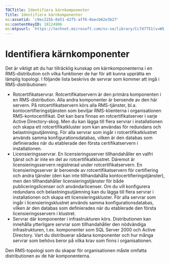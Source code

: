 ```yaml
---
TOCTitle: Identifiera kärnkomponenter
Title: Identifiera kärnkomponenter
ms:assetid: 'c9ec225b-0e51-42f5-aff6-0aecb62e3b27'
ms:contentKeyID: 18124906
ms:mtpsurl: 'https://technet.microsoft.com/sv-se/library/Cc747751(v=WS.10)'
---
```


Identifiera kärnkomponenter
===========================

Det är viktigt att du har tillräcklig kunskap om kärnkomponenterna i en RMS-distribution och vilka funktioner de har för att kunna upprätta en lämplig topologi. I följande lista beskrivs de servrar som kommer att ingå i RMS-distributionen:

-   Rotcertifikatservrar. Rotcertifikatservern är den primära komponenten i en RMS-distribution. Alla andra komponenter är beroende av den här servern. På rotcertifikatservern körs alla RMS-tjänster, bl.a. kontocertifieringstjänsten som beviljar RMS-klienterna i organisationen RMS-kontocertifikat. Det kan bara finnas en rotcertifikatserver i varje Active Directory-skog. Men du kan lägga till flera servrar i installationen och skapa ett rotcertifikatkluster som kan användas för redundans och belastningsutjämning. För alla servrar som ingår i rotcertifikatklustret används samma konfigurationsdatabas, vilken är den databas som definierades när du etablerade den första certifikatservern i installationen.
-   Licensieringsservrar. En licensieringsserver tillhandahåller en valfri tjänst och är inte en del av rotcertifikatklustret. Däremot är licensieringsservern registrerad under rotcertifikatservern. En licensieringsserver är beroende av rotcertifikatservern för certifiering och andra tjänster (den kan inte tillhandahålla kontocertifieringstjänster), men den tillhandahåller licensieringstjänster för både publiceringslicenser och användarlicenser. Om du vill konfigurera redundans och belastningsutjämning kan du lägga till flera servrar i installationen och skapa ett licensieringskluster. För alla servrar som ingår i licensieringsklustret används samma konfigurationsdatabas, vilken är den databas som definierades när du etablerade den första licensieringsservern i klustret.
-   Servrar där komponenter i infrastrukturen körs. Distributionen kan innehålla ytterligare servrar som tillhandahåller den nödvändiga infrastrukturen, t.ex. komponenter som SQL Server 2000 och Active Directory. Vart du distribuerar sådana komponenter och hur många servrar som behövs beror på vilka krav som finns i organisationen.

Den RMS-topologi som du skapar för organisationen måste omfatta distributionen av de här komponenterna.

